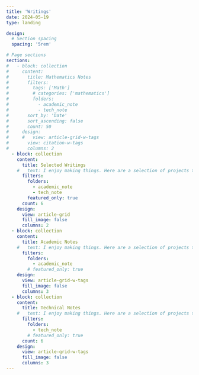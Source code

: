 ```yaml
---
title: 'Writings'
date: 2024-05-19
type: landing

design:
  # Section spacing
  spacing: '5rem'

# Page sections
sections:
#   - block: collection
#     content:
#       title: Mathematics Notes
#       filters:
#         tags: ['Math']
#         # categories: ['mathematics']
#         folders:
#           - academic_note
#           - tech_note
#       sort_by: 'Date'
#       sort_ascending: false
#       count: 50
#     design:
#     #   view: article-grid-w-tags
#       view: citation-w-tags
#       columns: 2
  - block: collection
    content:
      title: Selected Writings
    #   text: I enjoy making things. Here are a selection of projects that I have worked on over the years.
      filters:
        folders:
          - academic_note
          - tech_note
        featured_only: true
      count: 6
    design:
      view: article-grid
      fill_image: false
      columns: 2
  - block: collection
    content:
      title: Academic Notes
    #   text: I enjoy making things. Here are a selection of projects that I have worked on over the years.
      filters:
        folders:
          - academic_note
        # featured_only: true
    design:
      view: article-grid-w-tags
      fill_image: false
      columns: 3
  - block: collection
    content:
      title: Technical Notes
    #   text: I enjoy making things. Here are a selection of projects that I have worked on over the years.
      filters:
        folders:
          - tech_note
        # featured_only: true
      count: 6
    design:
      view: article-grid-w-tags
      fill_image: false
      columns: 3
---
```

